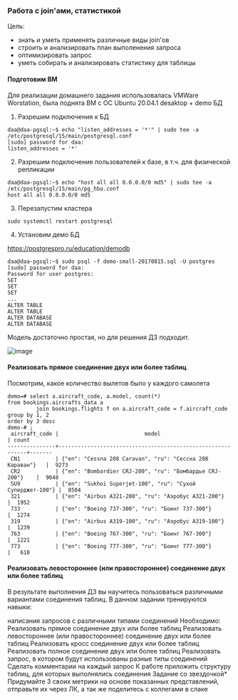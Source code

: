 ### Работа с join'ами, статистикой

Цель:
- знать и уметь применять различные виды join'ов
- строить и анализировать план выполенения запроса
- оптимизировать запрос
- уметь собирать и анализировать статистику для таблицы

#### Подготовим ВМ

Для реализации домашнего задания использовалась VMWare Worstation, была поднята ВМ с ОС Ubuntu 20.04.1 desaktop + demo БД

1. Разрешим подключения к БД

```
daa@daa-pgsql:~$ echo "listen_addresses = '*'" | sudo tee -a /etc/postgresql/15/main/postgresql.conf
[sudo] password for daa:
listen_addresses = '*'
```

2. Разрешим подключение пользователей к базе, в т.ч. для физической репликации

```
daa@daa-pgsql:~$ echo "host all all 0.0.0.0/0 md5" | sudo tee -a /etc/postgresql/15/main/pg_hba.conf
host all all 0.0.0.0/0 md5
```

3. Перезапустим кластера 

```
sudo systemctl restart postgresql
```

4. Установим демо БД

https://postgrespro.ru/education/demodb

```
daa@daa-pgsql:~$ sudo psql -f demo-small-20170815.sql -U postgres
[sudo] password for daa:
Password for user postgres:
SET
SET
SET
...
ALTER TABLE
ALTER TABLE
ALTER DATABASE
ALTER DATABASE
```

Модель достаточно простая, но для решения ДЗ подходит.

![image](https://github.com/user-attachments/assets/244eb792-0ad1-4a24-8387-b3792adcf0d2)

#### Реализовать прямое соединение двух или более таблиц

Посмотрим, какое количество вылетов было у каждого самолета

```
demo=# select a.aircraft_code, a.model, count(*)
from bookings.aircrafts_data a
         join bookings.flights f on a.aircraft_code = f.aircraft_code
group by 1, 2
order by 3 desc
demo-# ;
 aircraft_code |                           model                            | count
---------------+------------------------------------------------------------+-------
 CN1           | {"en": "Cessna 208 Caravan", "ru": "Сессна 208 Караван"}   |  9273
 CR2           | {"en": "Bombardier CRJ-200", "ru": "Бомбардье CRJ-200"}    |  9048
 SU9           | {"en": "Sukhoi Superjet-100", "ru": "Сухой Суперджет-100"} |  8504
 321           | {"en": "Airbus A321-200", "ru": "Аэробус A321-200"}        |  1952
 733           | {"en": "Boeing 737-300", "ru": "Боинг 737-300"}            |  1274
 319           | {"en": "Airbus A319-100", "ru": "Аэробус A319-100"}        |  1239
 763           | {"en": "Boeing 767-300", "ru": "Боинг 767-300"}            |  1221
 773           | {"en": "Boeing 777-300", "ru": "Боинг 777-300"}            |   610
```

#### Реализовать левостороннее (или правостороннее) соединение двух или более таблиц




В результате выполнения ДЗ вы научитесь пользоваться
различными вариантами соединения таблиц.
В данном задании тренируются навыки:

написания запросов с различными типами соединений
Необходимо:
Реализовать прямое соединение двух или более таблиц
Реализовать левостороннее (или правостороннее)
соединение двух или более таблиц
Реализовать кросс соединение двух или более таблиц
Реализовать полное соединение двух или более таблиц
Реализовать запрос, в котором будут использованы
разные типы соединений
Сделать комментарии на каждый запрос
К работе приложить структуру таблиц, для которых
выполнялись соединения
Задание со звездочкой*
Придумайте 3 своих метрики на основе показанных представлений, отправьте их через ЛК, а так же поделитесь с коллегами в слаке
